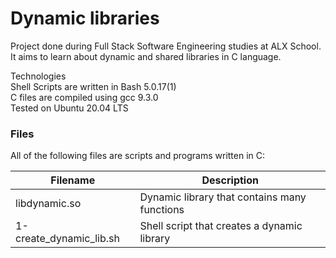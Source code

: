 # Dynamic libraries
Project done during Full Stack Software Engineering studies at ALX School. It aims to learn about dynamic and shared libraries in C language.

Technologies<br>
Shell Scripts are written in Bash 5.0.17(1)<br>
C files are compiled using gcc 9.3.0<br>
Tested on Ubuntu 20.04 LTS<br>

### Files
All of the following files are scripts and programs written in C:

|Filename            |	Description                           |
--------------------- | ---------------------------------------------
| libdynamic.so	      | Dynamic library that contains many functions
| 1-create_dynamic_lib.sh  | Shell script that creates a dynamic library
